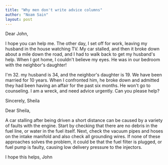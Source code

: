 ```yaml
---
title: "Why men don't write advice columns"
author: "Noam Sain"
layout: post
---
```


Dear John,

I hope you can help me. The other day, I set off for work, leaving my husband in the house watching TV. My car stalled, and then it broke down about a mile down the road, and I had to walk back to get my husband's help. When I got home, I couldn't believe my eyes. He was in our bedroom with the neighbor's daughter!  
  
I'm 32. my husband is 34, and the neighbor's daughter is 19. We have been married for 10 years. When I confronted him, he broke down and admitted they had been having an affair for the past six months. He won't go to counseling. I am a wreck, and need advice urgently. Can you please help?

Sincerely, Sheila

Dear Sheila,

A car stalling after being driven a short distance can be caused by a variety of faults with the engine. Start by checking that there are no debris in the fuel line, or water in the fuel itself. Next, check the vacuum pipes and hoses on the intake manifold and also check all grounding wires. If none of these approaches solves the problem, it could be that the fuel filter is plugged, or fuel pump is faulty, causing low delivery pressure to the injectors.

I hope this helps, John